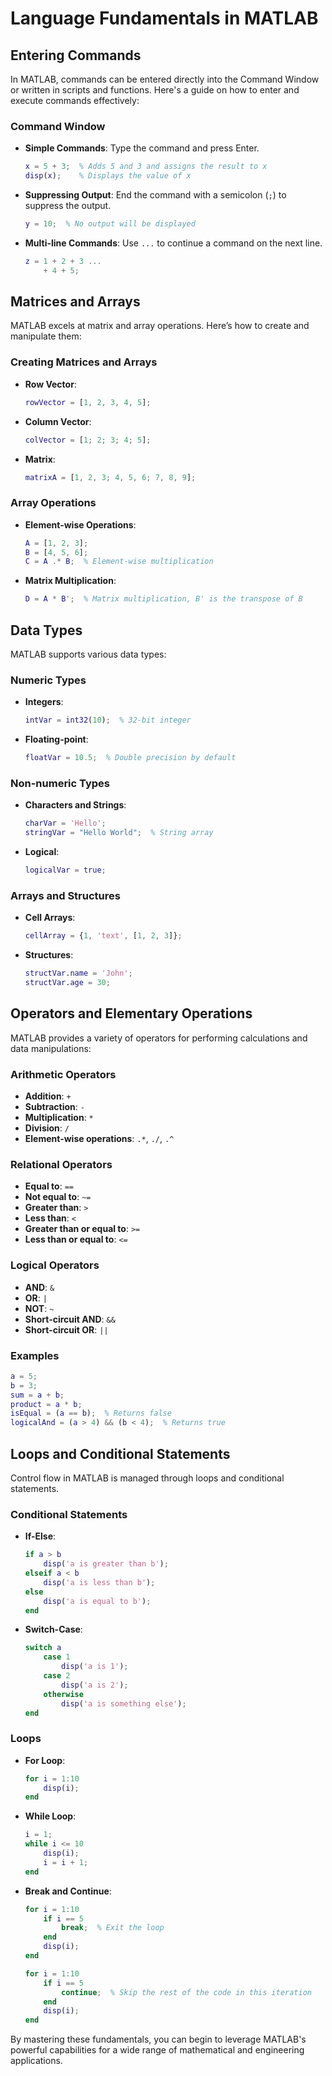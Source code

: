 # Language Fundamentals in MATLAB

## Entering Commands

In MATLAB, commands can be entered directly into the Command Window or written in scripts and functions. Here's a guide on how to enter and execute commands effectively:

### Command Window

- **Simple Commands**: Type the command and press Enter.
  ```matlab
  x = 5 + 3;  % Adds 5 and 3 and assigns the result to x
  disp(x);    % Displays the value of x
  ```
- **Suppressing Output**: End the command with a semicolon (`;`) to suppress the output.
  ```matlab
  y = 10;  % No output will be displayed
  ```
- **Multi-line Commands**: Use `...` to continue a command on the next line.
  ```matlab
  z = 1 + 2 + 3 ...
      + 4 + 5;
  ```

## Matrices and Arrays

MATLAB excels at matrix and array operations. Here’s how to create and manipulate them:

### Creating Matrices and Arrays

- **Row Vector**:
  ```matlab
  rowVector = [1, 2, 3, 4, 5];
  ```
- **Column Vector**:
  ```matlab
  colVector = [1; 2; 3; 4; 5];
  ```
- **Matrix**:
  ```matlab
  matrixA = [1, 2, 3; 4, 5, 6; 7, 8, 9];
  ```

### Array Operations

- **Element-wise Operations**:
  ```matlab
  A = [1, 2, 3];
  B = [4, 5, 6];
  C = A .* B;  % Element-wise multiplication
  ```
- **Matrix Multiplication**:
  ```matlab
  D = A * B';  % Matrix multiplication, B' is the transpose of B
  ```

## Data Types

MATLAB supports various data types:

### Numeric Types

- **Integers**:
  ```matlab
  intVar = int32(10);  % 32-bit integer
  ```
- **Floating-point**:
  ```matlab
  floatVar = 10.5;  % Double precision by default
  ```

### Non-numeric Types

- **Characters and Strings**:
  ```matlab
  charVar = 'Hello';
  stringVar = "Hello World";  % String array
  ```
- **Logical**:
  ```matlab
  logicalVar = true;
  ```

### Arrays and Structures

- **Cell Arrays**:
  ```matlab
  cellArray = {1, 'text', [1, 2, 3]};
  ```
- **Structures**:
  ```matlab
  structVar.name = 'John';
  structVar.age = 30;
  ```

## Operators and Elementary Operations

MATLAB provides a variety of operators for performing calculations and data manipulations:

### Arithmetic Operators

- **Addition**: `+`
- **Subtraction**: `-`
- **Multiplication**: `*`
- **Division**: `/`
- **Element-wise operations**: `.*`, `./`, `.^`

### Relational Operators

- **Equal to**: `==`
- **Not equal to**: `~=`
- **Greater than**: `>`
- **Less than**: `<`
- **Greater than or equal to**: `>=`
- **Less than or equal to**: `<=`

### Logical Operators

- **AND**: `&`
- **OR**: `|`
- **NOT**: `~`
- **Short-circuit AND**: `&&`
- **Short-circuit OR**: `||`

### Examples

```matlab
a = 5;
b = 3;
sum = a + b;
product = a * b;
isEqual = (a == b);  % Returns false
logicalAnd = (a > 4) && (b < 4);  % Returns true
```

## Loops and Conditional Statements

Control flow in MATLAB is managed through loops and conditional statements.

### Conditional Statements

- **If-Else**:
  ```matlab
  if a > b
      disp('a is greater than b');
  elseif a < b
      disp('a is less than b');
  else
      disp('a is equal to b');
  end
  ```

- **Switch-Case**:
  ```matlab
  switch a
      case 1
          disp('a is 1');
      case 2
          disp('a is 2');
      otherwise
          disp('a is something else');
  end
  ```

### Loops

- **For Loop**:
  ```matlab
  for i = 1:10
      disp(i);
  end
  ```

- **While Loop**:
  ```matlab
  i = 1;
  while i <= 10
      disp(i);
      i = i + 1;
  end
  ```

- **Break and Continue**:
  ```matlab
  for i = 1:10
      if i == 5
          break;  % Exit the loop
      end
      disp(i);
  end

  for i = 1:10
      if i == 5
          continue;  % Skip the rest of the code in this iteration
      end
      disp(i);
  end
  ```

By mastering these fundamentals, you can begin to leverage MATLAB's powerful capabilities for a wide range of mathematical and engineering applications.
